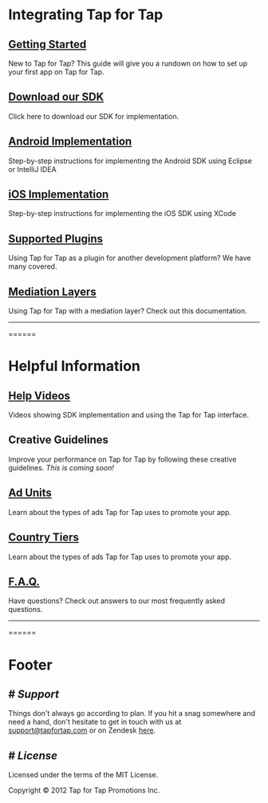 # Integrating Tap for Tap #

##  [Getting Started](http://tapfortap.github.com/GettingStarted) ##
New to Tap for Tap? This guide will give you a rundown on how to set up your first app on Tap for Tap.

##  [Download our SDK](https://github.com/tapfortap/Documentation/zipball/master) ##
Click here to download our SDK for implementation.

##  [Android Implementation](http://tapfortap.github.com/Android) ##
Step-by-step instructions for implementing the Android SDK using Eclipse or IntelliJ IDEA

##  [iOS Implementation](http://tapfortap.github.com/iOS) ##
Step-by-step instructions for implementing the iOS SDK using XCode

##  [Supported Plugins](http://tapfortap.github.com/Plugins) ##
Using Tap for Tap as a plugin for another development platform?  We have many covered.

##  [Mediation Layers](http://tapfortap.github.com/Mediation) ##
Using Tap for Tap with a mediation layer? Check out this documentation.

___
======
# Helpful Information #

##  [Help Videos](http://tapfortap.github.com/HelpVideos) ##
Videos showing SDK implementation and using the Tap for Tap interface.

##  Creative Guidelines ##
Improve your performance on Tap for Tap by following these creative guidelines.
*This is coming soon!*

##  [Ad Units](http://tapfortap.github.com/AdUnits) ##
Learn about the types of ads Tap for Tap uses to promote your app.

##  [Country Tiers](http://tapfortap.github.com/CountryTiers) ##
Learn about the types of ads Tap for Tap uses to promote your app.

##  [F.A.Q.](http://tapfortap.github.com/FAQ) ##
Have questions? Check out answers to our most frequently asked questions.

___
======
# Footer #

## # *Support* ###
Things don't always go according to plan. If you hit a snag somewhere and need a hand, don't hesitate to get in touch with us at [support@tapfortap.com](mailto:support@tapfortap.com) or on Zendesk [here](https://tapfortap.zendesk.com/anonymous_requests/new).

## # *License* ###
Licensed under the terms of the MIT License.

Copyright &copy; 2012 Tap for Tap Promotions Inc.
